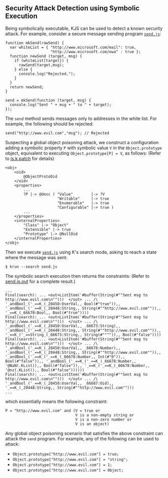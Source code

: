 ## Security Attack Detection using Symbolic Execution

Being symbolically executable, KJS can be used to detect a known security attack.
For example, consider a secure message sending program [`send.js`](send.js):
```
function mkSend(rawSend) {
  var whiteList = { "http://www.microsoft.com/mail": true,
                    "http://www.microsoft.com/owa" : true };
  function newSend (target, msg) {
    if (whiteList[target]) {
      rawSend(target,msg);
    } else {
      console.log("Rejected.");
    }
  }
  return newSend;
}

send = mkSend(function (target, msg) {
  console.log("Sent " + msg + " to " + target);
});
```
The `send` method sends messages only to addresses in the white list. 
For example, the following should be rejected:
```
send("http://www.evil.com","msg"); // Rejected
```

Suspecting a global object poisoning attack, we construct a
configuration adding a symbolic property `P` with symbolic value `V` in the
`Object.prototype` object, equivalent to executing `Object.prototype[P] = V`,
as follows:
(Refer to [js.k.patch](js.k.patch) for details)
```
<obj>
    <oid>
        @ObjectProtoOid
    </oid>
    <properties>
        ...
        ?P |-> @desc ( "Value"        |-> ?V 
                       "Writable"     |-> true 
                       "Enumerable"   |-> true 
                       "Configurable" |-> true )
        ...
    </properties>
    <internalProperties>
        "Class" |-> "Object"
        "Extensible" |-> true
        "Prototype" |-> @NullOid
    </internalProperties>
</obj>
```

Then we execute [`send.js`](send.js) using K's search mode, asking to reach
a state where the message was sent:
```
$ krun --search send.js
```

The symbolic search execution then returns the constraints:
(Refer to [send.js.out](send.js.out) for a complete result.)
```
...
Final(search): ... <out>ListItem('#buffer(String(#""Sent msg to http://www.evil.com\n"")))  </out> ... /\ '_andBool_('_==K_(_20450:UserVal,, Bool(#"true")),, '_andBool_('_==K_(_20448:String,, String(#""http://www.evil.com"")),, '_==K_(_66670:Bool,, Bool(#"true"))))
Final(search): ... <out>ListItem('#buffer(String(#""Sent msg to http://www.evil.com\n"")))  </out> ... /\ '_andBool_('_==K_(_20450:UserVal,, _66673:String),, '_andBool_('_==K_(_20448:String,, String(#""http://www.evil.com"")),, '_==K_('_==String_(_66673:String,, String(#"""")),, Bool(#"false"))))
Final(search): ... <out>ListItem('#buffer(String(#""Sent msg to http://www.evil.com\n"")))  </out> ... /\ '_andBool_('_==K_(_20450:UserVal,, _66678:Number),, '_andBool_('_==K_(_20448:String,, String(#""http://www.evil.com"")),, '_andBool_('_==K_('_==K_(_66678:Number,, Int(#"0")),, Bool(#"false")),, '_andBool_('_==K_('_==K_(_66678:Number,, '@NaN(.KList)),, Bool(#"false")),, '_==K_('_==K_(_66678:Number,, '@nz(.KList)),, Bool(#"false"))))))
Final(search): ... <out>ListItem('#buffer(String(#""Sent msg to http://www.evil.com\n"")))  </out> ... /\ '_andBool_('_==K_(_20450:UserVal,, _66687:Oid),, '_==K_(_20448:String,, String(#""http://www.evil.com"")))
...
```
which essentially means the following constraint:
```
P = "http://www.evil.com" and (V = true or 
                               V is a non-empty string or 
                               V is a non-zero number or 
                               V is an object)
```

Any global object poisoning scenario that satisfies the above constraint can attack the
`send` program. For example, any of the following can be used to attack:
 * `Object.prototype["http://www.evil.com"] = true;`
 * `Object.prototype["http://www.evil.com"] = "string";`
 * `Object.prototype["http://www.evil.com"] = 1;`
 * `Object.prototype["http://www.evil.com"] = Object;`
